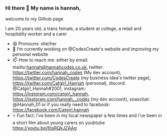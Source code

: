 ### Hi there 👋 My name is hannah,
welcome to my Github page 

I am 20 years old, a trans female, a student at college, a retail and hospitality worker and a carer 
- 😄 Pronouns: she/her
- 🔭 I’m currently working on @CodesCreate's website and improving my personal website 
- 📫 How to reach me: either by email: mailto:hannah@hannahcodes.co.uk, twitter: https://twitter.com/hannah_codes (My dev account), https://twitter.com/CodesCreate (my business idea's twitter page), https://twitter.com/Catgirl_Hannah (personal), discord: @Catgirl_Hannah#2001, instagram: https://instgram.com/catgirl_hannah, https://instgram.com/hannah__codes (my dev account), snaochat: @iHannah_01 or if you really need to facebook: https://facebook.com/Catgirl.hannah
- ⚡ Fun fact: i've been in my local newspaper a few times and i've been in a short film about young carers on youbtube https://youtu.be/6taRQkJZAAg

